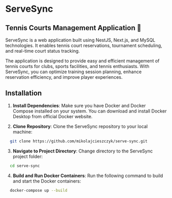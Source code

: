 # ServeSync
## Tennis Courts Management Application 🥎

ServeSync is a web application built using NestJS, Next.js, and MySQL technologies. It enables tennis court reservations, tournament scheduling, and real-time court status tracking.

The application is designed to provide easy and efficient management of tennis courts for clubs, sports facilities, and tennis enthusiasts. With ServeSync, you can optimize training session planning, enhance reservation efficiency, and improve player experiences.

## Installation

1. **Install Dependencies**: Make sure you have Docker and Docker Compose installed on your system. You can download and install Docker Desktop from official Docker website.

2. **Clone Repository**: Clone the ServeSync repository to your local machine:

```bash
  git clone https://github.com/mikolajcieszczyk/serve-sync.git
```

3. **Navigate to Project Directory**: Change directory to the ServeSync project folder:

```bash
  cd serve-sync
```

4. **Build and Run Docker Containers**: Run the following command to build and start the Docker containers:

```bash
  docker-compose up --build
```
